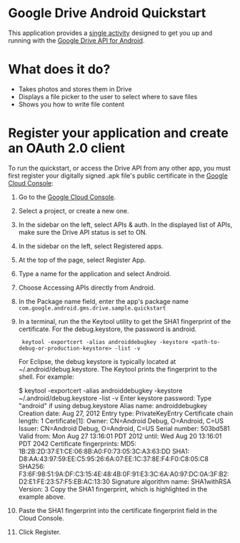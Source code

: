 # Google Drive Android Quickstart

This application provides a
[single activity](src/com/google/android/gms/drive/sample/quickstart/MainActivity.java)
designed to get you up and running with the [Google Drive API for Android](https://developers.google.com/drive/android).

# What does it do?

* Takes photos and stores them in Drive
* Displays a file picker to the user to select where to save files
* Shows you how to write file content

# Register your application and create an OAuth 2.0 client

To run the quickstart, or access the Drive API from any other app, you must
first register your digitally signed .apk file's public certificate in the
[Google Cloud Console](https://cloud.google.com/console):

1. Go to the [Google Cloud Console](https://cloud.google.com/console).
1. Select a project, or create a new one.
1. In the sidebar on the left, select APIs & auth. In the displayed list of APIs, make sure the Drive API status is set to ON.
1. In the sidebar on the left, select Registered apps.
1. At the top of the page, select Register App.
1. Type a name for the application and select Android.
1. Choose Accessing APIs directly from Android.
1. In the Package name field, enter the app's package name `com.google.android.gms.drive.sample.quickstart`
1. In a terminal, run the the Keytool utility to get the SHA1 fingerprint of the certificate. For the debug.keystore, the password is android.

        keytool -exportcert -alias androiddebugkey -keystore <path-to-debug-or-production-keystore> -list -v

    For Eclipse, the debug keystore is typically located at ~/.android/debug.keystore.
    The Keytool prints the fingerprint to the shell. For example:

    $ keytool -exportcert -alias androiddebugkey -keystore ~/.android/debug.keystore -list -v
    Enter keystore password: Type "android" if using debug.keystore
    Alias name: androiddebugkey
    Creation date: Aug 27, 2012
    Entry type: PrivateKeyEntry
    Certificate chain length: 1
    Certificate[1]:
    Owner: CN=Android Debug, O=Android, C=US
    Issuer: CN=Android Debug, O=Android, C=US
    Serial number: 503bd581
    Valid from: Mon Aug 27 13:16:01 PDT 2012 until: Wed Aug 20 13:16:01 PDT 2042
    Certificate fingerprints:
       MD5:  1B:2B:2D:37:E1:CE:06:8B:A0:F0:73:05:3C:A3:63:DD
       SHA1: D8:AA:43:97:59:EE:C5:95:26:6A:07:EE:1C:37:8E:F4:F0:C8:05:C8
       SHA256: F3:6F:98:51:9A:DF:C3:15:4E:48:4B:0F:91:E3:3C:6A:A0:97:DC:0A:3F:B2:D2:E1:FE:23:57:F5:EB:AC:13:30
       Signature algorithm name: SHA1withRSA
       Version: 3
    Copy the SHA1 fingerprint, which is highlighted in the example above.


1. Paste the SHA1 fingerprint into the certificate fingerprint field in the Cloud Console.
1. Click Register.
